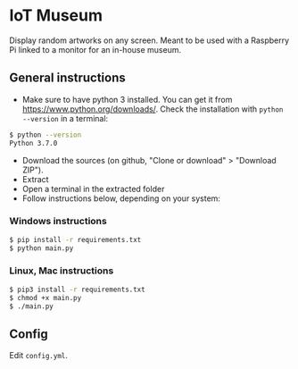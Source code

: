 # IoT Museum
Display random artworks on any screen. Meant to be used with a Raspberry Pi linked to a monitor for an in-house museum.

## General instructions
- Make sure to have python 3 installed. You can get it from https://www.python.org/downloads/. Check the installation with `python --version` in a terminal:
```bash
$ python --version
Python 3.7.0
```
- Download the sources (on github, "Clone or download" > "Download ZIP").
- Extract
- Open a terminal in the extracted folder
- Follow instructions below, depending on your system:

### Windows instructions
```bash
$ pip install -r requirements.txt
$ python main.py
```

### Linux, Mac instructions
```bash
$ pip3 install -r requirements.txt
$ chmod +x main.py
$ ./main.py
```

## Config
Edit `config.yml`.

